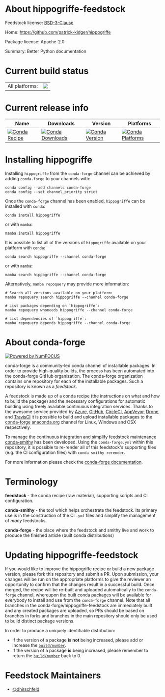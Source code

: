 About hippogriffe-feedstock
===========================

Feedstock license: [BSD-3-Clause](https://github.com/conda-forge/hippogriffe-feedstock/blob/main/LICENSE.txt)

Home: https://github.com/patrick-kidger/hippogriffe

Package license: Apache-2.0

Summary: Better Python documentation

Current build status
====================


<table><tr><td>All platforms:</td>
    <td>
      <a href="https://dev.azure.com/conda-forge/feedstock-builds/_build/latest?definitionId=25237&branchName=main">
        <img src="https://dev.azure.com/conda-forge/feedstock-builds/_apis/build/status/hippogriffe-feedstock?branchName=main">
      </a>
    </td>
  </tr>
</table>

Current release info
====================

| Name | Downloads | Version | Platforms |
| --- | --- | --- | --- |
| [![Conda Recipe](https://img.shields.io/badge/recipe-hippogriffe-green.svg)](https://anaconda.org/conda-forge/hippogriffe) | [![Conda Downloads](https://img.shields.io/conda/dn/conda-forge/hippogriffe.svg)](https://anaconda.org/conda-forge/hippogriffe) | [![Conda Version](https://img.shields.io/conda/vn/conda-forge/hippogriffe.svg)](https://anaconda.org/conda-forge/hippogriffe) | [![Conda Platforms](https://img.shields.io/conda/pn/conda-forge/hippogriffe.svg)](https://anaconda.org/conda-forge/hippogriffe) |

Installing hippogriffe
======================

Installing `hippogriffe` from the `conda-forge` channel can be achieved by adding `conda-forge` to your channels with:

```
conda config --add channels conda-forge
conda config --set channel_priority strict
```

Once the `conda-forge` channel has been enabled, `hippogriffe` can be installed with `conda`:

```
conda install hippogriffe
```

or with `mamba`:

```
mamba install hippogriffe
```

It is possible to list all of the versions of `hippogriffe` available on your platform with `conda`:

```
conda search hippogriffe --channel conda-forge
```

or with `mamba`:

```
mamba search hippogriffe --channel conda-forge
```

Alternatively, `mamba repoquery` may provide more information:

```
# Search all versions available on your platform:
mamba repoquery search hippogriffe --channel conda-forge

# List packages depending on `hippogriffe`:
mamba repoquery whoneeds hippogriffe --channel conda-forge

# List dependencies of `hippogriffe`:
mamba repoquery depends hippogriffe --channel conda-forge
```


About conda-forge
=================

[![Powered by
NumFOCUS](https://img.shields.io/badge/powered%20by-NumFOCUS-orange.svg?style=flat&colorA=E1523D&colorB=007D8A)](https://numfocus.org)

conda-forge is a community-led conda channel of installable packages.
In order to provide high-quality builds, the process has been automated into the
conda-forge GitHub organization. The conda-forge organization contains one repository
for each of the installable packages. Such a repository is known as a *feedstock*.

A feedstock is made up of a conda recipe (the instructions on what and how to build
the package) and the necessary configurations for automatic building using freely
available continuous integration services. Thanks to the awesome service provided by
[Azure](https://azure.microsoft.com/en-us/services/devops/), [GitHub](https://github.com/),
[CircleCI](https://circleci.com/), [AppVeyor](https://www.appveyor.com/),
[Drone](https://cloud.drone.io/welcome), and [TravisCI](https://travis-ci.com/)
it is possible to build and upload installable packages to the
[conda-forge](https://anaconda.org/conda-forge) [anaconda.org](https://anaconda.org/)
channel for Linux, Windows and OSX respectively.

To manage the continuous integration and simplify feedstock maintenance
[conda-smithy](https://github.com/conda-forge/conda-smithy) has been developed.
Using the ``conda-forge.yml`` within this repository, it is possible to re-render all of
this feedstock's supporting files (e.g. the CI configuration files) with ``conda smithy rerender``.

For more information please check the [conda-forge documentation](https://conda-forge.org/docs/).

Terminology
===========

**feedstock** - the conda recipe (raw material), supporting scripts and CI configuration.

**conda-smithy** - the tool which helps orchestrate the feedstock.
                   Its primary use is in the construction of the CI ``.yml`` files
                   and simplify the management of *many* feedstocks.

**conda-forge** - the place where the feedstock and smithy live and work to
                  produce the finished article (built conda distributions)


Updating hippogriffe-feedstock
==============================

If you would like to improve the hippogriffe recipe or build a new
package version, please fork this repository and submit a PR. Upon submission,
your changes will be run on the appropriate platforms to give the reviewer an
opportunity to confirm that the changes result in a successful build. Once
merged, the recipe will be re-built and uploaded automatically to the
`conda-forge` channel, whereupon the built conda packages will be available for
everybody to install and use from the `conda-forge` channel.
Note that all branches in the conda-forge/hippogriffe-feedstock are
immediately built and any created packages are uploaded, so PRs should be based
on branches in forks and branches in the main repository should only be used to
build distinct package versions.

In order to produce a uniquely identifiable distribution:
 * If the version of a package **is not** being increased, please add or increase
   the [``build/number``](https://docs.conda.io/projects/conda-build/en/latest/resources/define-metadata.html#build-number-and-string).
 * If the version of a package **is** being increased, please remember to return
   the [``build/number``](https://docs.conda.io/projects/conda-build/en/latest/resources/define-metadata.html#build-number-and-string)
   back to 0.

Feedstock Maintainers
=====================

* [@dhirschfeld](https://github.com/dhirschfeld/)

